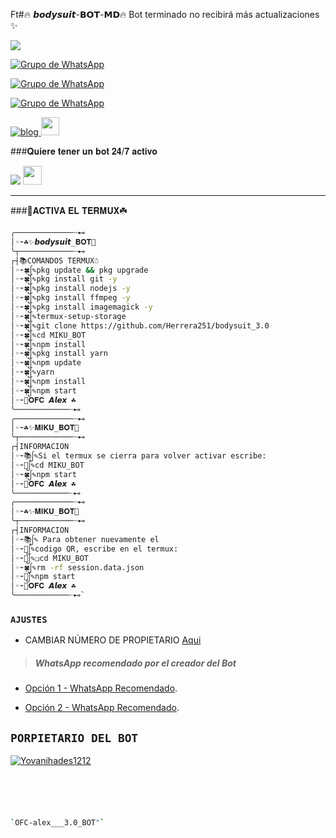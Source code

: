 Ft#🔥 𝙗𝙤𝙙𝙮𝙨𝙪𝙞𝙩-𝗕𝗢𝗧-𝗠𝗗🔥
Bot terminado no recibirá más actualizaciones ✨ 

<a href="http://wa.me/573245104054" target="blank"><img src="https://img.shields.io/badge/creador-25D366?style=for-the-badge&logo=whatsapp&logoColor=white" /></a>

[![Grupo de WhatsApp](https://img.shields.io/badge/GRUPO_OFICIAL_1-25D366?style=for-the-badge&logo=whatsapp&logoColor=white)](https://chat.whatsapp.com/HmVUxb7j0Ms7TFqI6dVLgd)

[![Grupo de WhatsApp](https://img.shields.io/badge/GRUPO_OFICIAL_2-25D366?style=for-the-badge&logo=whatsapp&logoColor=white)](https://chat.whatsapp.com/J9DdWzEGrDk4gCfIqBuVpE)

[![Grupo de WhatsApp](https://img.shields.io/badge/GRUPO_OFICIAL_3-25D366?style=for-the-badge&logo=whatsapp&logoColor=white)](https://chat.whatsapp.com/KnpPbr8BN4VDLtwJFMNTtw)

[![blog](https://img.shields.io/badge/YouTube-FF0000?style=for-the-badge&logo=youtube&logoColor=white)
](https://youtu.be/8Cf60DdyITw)  <img src="https://github.com/siegrin/siegrin/blob/main/Assets/powerup.gif" height="29px">

###𝐐𝐮𝐢𝐞𝐫𝐞 𝐭𝐞𝐧𝐞𝐫 𝐮𝐧 𝐛𝐨𝐭 𝟐𝟒/𝟕 𝐚𝐜𝐭𝐢𝐯𝐨

<p align="hihg">   
<a href="https://portal.acidicnodes.com" target="_blank"> <img src="https://img.shields.io/badge/-AcidicNodes-%23E4405F?style=for-the-badge&logo=acidicnodes&logoColor=black" target="_blank"></a> <img src="https://github.com/siegrin/siegrin/blob/main/Assets/Handshake.gif" height="30px">

-----

###🌱𝐀𝐂𝐓𝐈𝐕𝐀 𝐄𝐋 𝐓𝐄𝐑𝐌𝐔𝐗☘️
```bash
╭─────────────┈⊷
│◦➛☘️✨𝙗𝙤𝙙𝙮𝙨𝙪𝙞𝙩_𝐁𝐎𝐓💫
╰┬────────────┈⊷
┌┤📚𝙲𝙾𝙼𝙰𝙽𝙳𝙾𝚂 𝚃𝙴𝚁𝙼𝚄𝚇☃️
│◦➛🍀ᩭ✎pkg update && pkg upgrade
│◦➛🍀ᩭ✎pkg install git -y
│◦➛🍀ᩭ✎pkg install nodejs -y
│◦➛🍀ᩭ✎pkg install ffmpeg -y
│◦➛🍀ᩭ✎pkg install imagemagick -y
│◦➛🍀ᩭ✎termux-setup-storage
│◦➛🍀ᩭ✎git clone https://github.com/Herrera251/bodysuit_3.0
│◦➛🍀ᩭ✎cd MIKU_BOT
│◦➛🍀ᩭ✎npm install
│◦➛🍀ᩭ✎pkg install yarn
│◦➛🍀ᩭ✎npm update
│◦➛🍀ᩭ✎yarn
│◦➛🍀ᩭ✎npm install
│◦➛🍀ᩭ✎npm start
│◦➛🌱𝐎𝐅𝐂 𝘼𝙡𝙚𝙭 ☘️ 
╰────────────┈⊷
╭─────────────┈⊷
│◦➛☘️✨𝐌𝐈𝐊𝐔_𝐁𝐎𝐓💫
╰┬────────────┈⊷
┌┤𝙸𝙽𝙵𝙾𝚁𝙼𝙰𝙲𝙸𝙾𝙽 
│◦➛📚ᩭ✎Si el termux se cierra para volver activar escribe:
│◦➛📔ᩭ✎cd MIKU_BOT
│◦➛🍀ᩭ✎npm start 
│◦➛🌱𝐎𝐅𝐂 𝘼𝙡𝙚𝙭 ☘️ 
╰────────────┈⊷
╭─────────────┈⊷
│◦➛☘️✨𝐌𝐈𝐊𝐔_𝐁𝐎𝐓💫
╰┬────────────┈⊷
┌┤𝙸𝙽𝙵𝙾𝚁𝙼𝙰𝙲𝙸𝙾𝙽 
│◦➛📚ᩭ✎ Para obtener nuevamente el 
│◦➛📔ᩭ✎codigo QR, escribe en el termux:
│◦➛🌴ᩭ✎❏cd MIKU_BOT
│◦➛🍀ᩭ✎rm -rf session.data.json
│◦➛🌱ᩭ✎npm start 
│◦➛🌱𝐎𝐅𝐂 𝘼𝙡𝙚𝙭 ☘️ 
╰────────────┈⊷`
```
### `AJUSTES`
- CAMBIAR NÚMERO DE PROPIETARIO [Aqui](https://github.com/Yovanihades1212/MIKU_BOT/blob/master/config.js)
> ##### WhatsApp recomendado por el creador del Bot
* [Opción 1 - WhatsApp Recomendado](https://www.mediafire.com/file/o80pni1rfi0n6zz/ʙᴜsͨɪͧɴᷨᴇͣs๋ᷡsͦ_V6_PRIMARIO.apk/file).

* [Opción 2 - WhatsApp Recomendado](https://www.mediafire.com/file/4kkiwpxvciabjf5/ʙᴜsͨɪͧɴᷨᴇͣs๋ᷡsͦ_V6_SECUNDARIO.apk/file).
## `PORPIETARIO DEL BOT` 
[![Yovanihades1212](https://i.imgur.com/whjPeyh.jpeg)](https://github.com/Yovanihades1212/MIKU_BOT.git) 
```bash





`OFC-alex___3.0_BOT"` 
```
